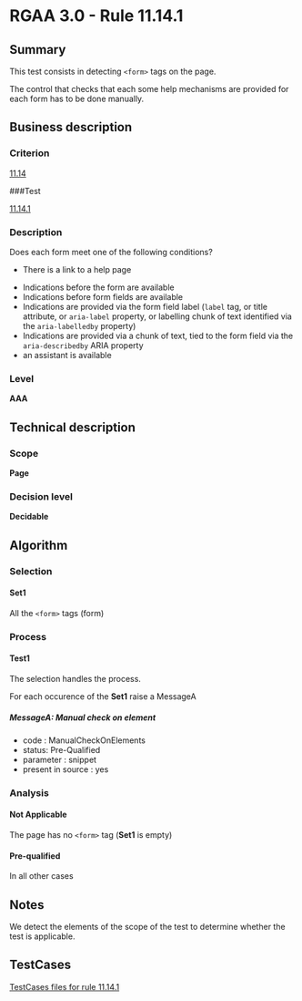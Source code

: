 # RGAA 3.0 -  Rule 11.14.1

## Summary

This test consists in detecting `<form>` tags on the page.

The control that checks that each some help mechanisms are provided for each form has to be done manually.

## Business description

### Criterion

[11.14](http://disic.github.io/rgaa_referentiel_en/RGAA3.0_Criteria_English_version_v1.html#crit-11-14)

###Test

[11.14.1](http://disic.github.io/rgaa_referentiel_en/RGAA3.0_Criteria_English_version_v1.html#test-11-14-1)

### Description
Does each form meet
    one of the following conditions?
    <ul><li> There is a link to a help page</li>
  <li>Indications before the form are available</li>
  <li>Indications before form fields are available</li>
  <li>Indications are provided
   via the form field label (<code>label</code> tag, or title
   attribute, or <code>aria-label</code> property, or labelling
   chunk of text identified via the <code>aria-labelledby</code>
   property)</li>
  <li>Indications are provided
   via a chunk of text, tied to the form field via
   the <code>aria-describedby</code> ARIA property</li>
  <li>an assistant is available</li>
    </ul> 


### Level

**AAA**

## Technical description

### Scope

**Page**

### Decision level

**Decidable**

## Algorithm

### Selection

#### Set1

All the `<form>` tags (form)

### Process

#### Test1

The selection handles the process.

For each occurence of the **Set1** raise a MessageA

##### MessageA: Manual check on element

-   code : ManualCheckOnElements
-   status: Pre-Qualified
-   parameter : snippet
-   present in source : yes

### Analysis

#### Not Applicable

The page has no `<form>` tag (**Set1** is empty)

#### Pre-qualified

In all other cases

## Notes

We detect the elements of the scope of the test to determine whether the
test is applicable.



##  TestCases 

[TestCases files for rule 11.14.1](https://github.com/Asqatasun/Asqatasun/tree/master/rules/rules-rgaa3.0/src/test/resources/testcases/rgaa30/Rgaa30Rule111401/) 



